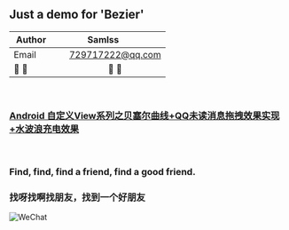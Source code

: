 ## Just a demo for 'Bezier'


| Author        | Samlss           |
| ------------- |:-------------:|
| Email      | 729717222@qq.com |
| :dog: :dog:      | :dog: :dog: |



<br>

### [Android 自定义View系列之贝塞尔曲线+QQ未读消息拖拽效果实现+水波浪充电效果](https://blog.csdn.net/samlss/article/details/80840199)


<br>


### Find, find, find a friend, find a good friend.
### 找呀找啊找朋友，找到一个好朋友

![WeChat](https://github.com/samlss/FunnyLoadingViews/blob/master/wechat.jpg)
